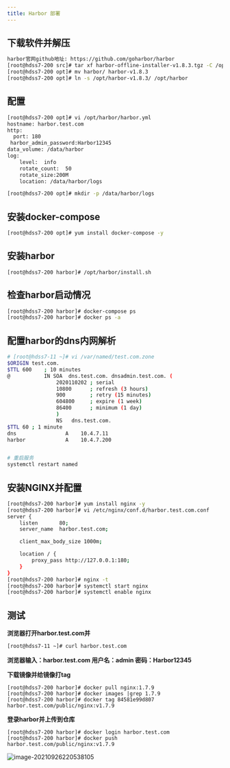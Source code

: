 ```yaml
---
title: Harbor 部署
---
```



## **下载软件并解压**

```bash
harbor官网github地址: https://github.com/goharbor/harbor
[root@hdss7-200 src]# tar xf harbor-offline-installer-v1.8.3.tgz -C /opt/
[root@hdss7-200 opt]# mv harbor/ harbor-v1.8.3
[root@hdss7-200 opt]# ln -s /opt/harbor-v1.8.3/ /opt/harbor
```

## **配置**

```bash
[root@hdss7-200 opt]# vi /opt/harbor/harbor.yml
hostname: harbor.test.com
http:
  port: 180
 harbor_admin_password:Harbor12345
data_volume: /data/harbor
log:
    level:  info
    rotate_count:  50
    rotate_size:200M
    location: /data/harbor/logs

[root@hdss7-200 opt]# mkdir -p /data/harbor/logs
```

## **安装docker-compose**

```bash
[root@hdss7-200 opt]# yum install docker-compose -y
```

## **安装harbor**

```
[root@hdss7-200 harbor]# /opt/harbor/install.sh 
```

## **检查harbor启动情况**

```bash
[root@hdss7-200 harbor]# docker-compose ps
[root@hdss7-200 harbor]# docker ps -a
```

## **配置harbor的dns内网解析**

```bash
# [root@hdss7-11 ~]# vi /var/named/test.com.zone
$ORIGIN test.com.
$TTL 600    ; 10 minutes
@           IN SOA  dns.test.com. dnsadmin.test.com. (
                2020110202 ; serial
                10800      ; refresh (3 hours)
                900        ; retry (15 minutes)
                604800     ; expire (1 week)
                86400      ; minimum (1 day)
                )
                NS   dns.test.com.
$TTL 60 ; 1 minute
dns                A    10.4.7.11
harbor             A    10.4.7.200


# 重启服务
systemctl restart named
```

## 安装NGINX并配置

```bash
[root@hdss7-200 harbor]# yum install nginx -y
[root@hdss7-200 harbor]# vi /etc/nginx/conf.d/harbor.test.com.conf
server {
    listen       80;
    server_name  harbor.test.com;

    client_max_body_size 1000m;

    location / {
        proxy_pass http://127.0.0.1:180;
    }
}
[root@hdss7-200 harbor]# nginx -t
[root@hdss7-200 harbor]# systemctl start nginx
[root@hdss7-200 harbor]# systemctl enable nginx
```

## **测试**

**浏览器打开harbor.test.com并**

```bash
[root@hdss7-11 ~]# curl harbor.test.com
```

**浏览器输入：harbor.test.com 用户名：admin 密码：Harbor12345**

**下载镜像并给镜像打tag**

```
[root@hdss7-200 harbor]# docker pull nginx:1.7.9
[root@hdss7-200 harbor]# docker images |grep 1.7.9
[root@hdss7-200 harbor]# docker tag 84581e99d807 harbor.test.com/public/nginx:v1.7.9
```

**登录harbor并上传到仓库**

```
[root@hdss7-200 harbor]# docker login harbor.test.com
[root@hdss7-200 harbor]# docker push harbor.test.com/public/nginx:v1.7.9
```

![image-20210926220538105](https://image-fusice.oss-cn-hangzhou.aliyuncs.com/image/8.%20Harbor%E9%9B%86%E7%BE%A4/2021.09.26-22:05:40-image-20210926220538105.png)